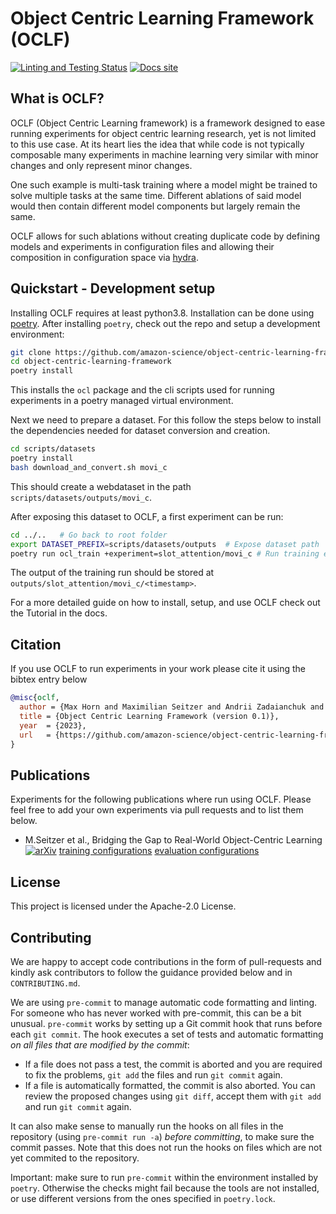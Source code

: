 # Object Centric Learning Framework (OCLF)

[![Linting and Testing Status](https://github.com/amazon-science/object-centric-learning-framework/actions/workflows/lint_and_test.yaml/badge.svg?branch=main)](https://github.com/amazon-science/object-centric-learning-framework/actions/workflows/lint_and_test.yaml)
[![Docs site](https://img.shields.io/badge/docs-GitHub_Pages-blue)](https://amazon-science.github.io/object-centric-learning-framework/)


## What is OCLF?
OCLF (Object Centric Learning framework) is a framework designed to ease running
experiments for object centric learning research, yet is not limited to this
use case.  At its heart lies the idea that while code is not typically
composable many experiments in machine learning very similar with minor changes
and only represent minor changes.

One such example is multi-task training where a model might be trained to solve
multiple tasks at the same time.  Different ablations of said model would then
contain different model components but largely remain the same.

OCLF allows for such ablations without creating duplicate code by defining
models and experiments in configuration files and allowing their composition in
configuration space via [hydra](https://hydra.cc/).


## Quickstart - Development setup
Installing OCLF requires at least python3.8. Installation can be done using
[poetry](https://python-poetry.org/docs/#installation).  After installing
`poetry`, check out the repo and setup a development environment:

```bash
git clone https://github.com/amazon-science/object-centric-learning-framework.git
cd object-centric-learning-framework
poetry install
```

This installs the `ocl` package and the cli scripts used for running
experiments in a poetry managed virtual environment.

Next we need to prepare a dataset.  For this follow the steps below
to install the dependencies needed for dataset conversion and creation.

```bash
cd scripts/datasets
poetry install
bash download_and_convert.sh movi_c
```

This should create a webdataset in the path `scripts/datasets/outputs/movi_c`.

After exposing this dataset to OCLF, a first experiment can be run:

```bash
cd ../..   # Go back to root folder
export DATASET_PREFIX=scripts/datasets/outputs  # Expose dataset path
poetry run ocl_train +experiment=slot_attention/movi_c # Run training exeriment
```

The output of the training run should be stored at `outputs/slot_attention/movi_c/<timestamp>`.

For a more detailed guide on how to install, setup, and use OCLF check out
the Tutorial in the docs.


## Citation
If you use OCLF to run experiments in your work please cite it using the bibtex entry below

```bibtex
@misc{oclf,
  author = {Max Horn and Maximilian Seitzer and Andrii Zadaianchuk and Zixu Zhao and Dominik Zietlow and Florian Wenzel and Tianjun Xiao},
  title = {Object Centric Learning Framework (version 0.1)},
  year  = {2023},
  url   = {https://github.com/amazon-science/object-centric-learning-framework},
}
```

## Publications
Experiments for the following publications where run using OCLF. Please feel
free to add your own experiments via pull requests and to list them below.

 * M.Seitzer et al., Bridging the Gap to Real-World Object-Centric Learning
   [![arXiv](https://img.shields.io/badge/arXiv-2209.14860-b31b1b.svg)](https://arxiv.org/abs/2209.14860)
   [training configurations](https://amazon-science.github.io/object-centric-learning-framework/configs/experiment/projects/bridging/)
   [evaluation configurations](https://amazon-science.github.io/object-centric-learning-framework/configs/evaluation/projects/bridging/)


## License
This project is licensed under the Apache-2.0 License.


## Contributing
We are happy to accept code contributions in the form of pull-requests and
kindly ask contributors to follow the guidance provided below and in
`CONTRIBUTING.md`.

We are using `pre-commit` to manage automatic code formatting and linting. For
someone who has never worked with pre-commit, this can be a bit unusual.
`pre-commit` works by setting up a Git commit hook that runs before each `git
commit`. The hook executes a set of tests and automatic formatting *on all
files that are modified by the commit*:
- If a file does not pass a test, the commit is aborted and you are required to
  fix the problems, `git add` the files and run `git commit` again.
- If a file is automatically formatted, the commit is also aborted. You can
  review the proposed changes using `git diff`, accept them with `git add` and
  run `git commit` again.

It can also make sense to manually run the hooks on all files in the repository
(using `pre-commit run -a`) *before committing*, to make sure the commit
passes. Note that this does not run the hooks on files which are not yet
commited to the repository.

Important: make sure to run `pre-commit` within the environment installed by
`poetry`. Otherwise the checks might fail because the tools are not installed,
or use different versions from the ones specified in `poetry.lock`.
